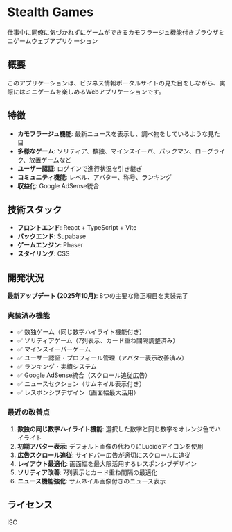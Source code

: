 # Stealth Games

仕事中に同僚に気づかれずにゲームができるカモフラージュ機能付きブラウザミニゲームウェブアプリケーション

## 概要

このアプリケーションは、ビジネス情報ポータルサイトの見た目をしながら、実際にはミニゲームを楽しめるWebアプリケーションです。

## 特徴

- **カモフラージュ機能**: 最新ニュースを表示し、調べ物をしているような見た目
- **多様なゲーム**: ソリティア、数独、マインスイーパ、パックマン、ローグライク、放置ゲームなど
- **ユーザー認証**: ログインで進行状況を引き継ぎ
- **コミュニティ機能**: レベル、アバター、称号、ランキング
- **収益化**: Google AdSense統合

## 技術スタック

- **フロントエンド**: React + TypeScript + Vite
- **バックエンド**: Supabase
- **ゲームエンジン**: Phaser
- **スタイリング**: CSS

## 開発状況

**最新アップデート (2025年10月)**: 8つの主要な修正項目を実装完了

### 実装済み機能
- ✅ 数独ゲーム（同じ数字ハイライト機能付き）
- ✅ ソリティアゲーム（7列表示、カード重ね間隔調整済み）
- ✅ マインスイーパーゲーム
- ✅ ユーザー認証・プロフィール管理（アバター表示改善済み）
- ✅ ランキング・実績システム
- ✅ Google AdSense統合（スクロール追従広告）
- ✅ ニュースセクション（サムネイル表示付き）
- ✅ レスポンシブデザイン（画面幅最大活用）

### 最近の改善点
1. **数独の同じ数字ハイライト機能**: 選択した数字と同じ数字をオレンジ色でハイライト
2. **初期アバター表示**: デフォルト画像の代わりにLucideアイコンを使用
3. **広告スクロール追従**: サイドバー広告が適切にスクロールに追従
4. **レイアウト最適化**: 画面幅を最大限活用するレスポンシブデザイン
5. **ソリティア改善**: 7列表示とカード重ね間隔の最適化
6. **ニュース機能強化**: サムネイル画像付きのニュース表示

## ライセンス

ISC
